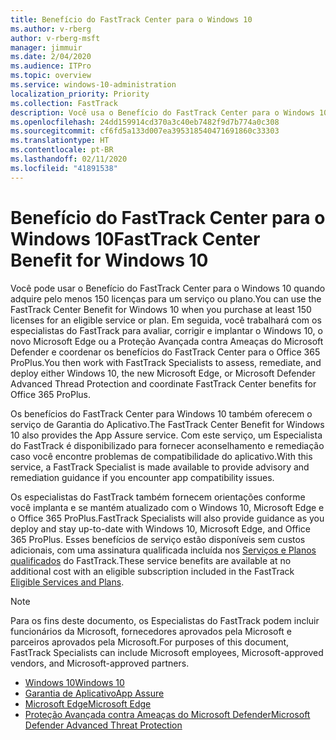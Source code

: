 ```yaml
---
title: Benefício do FastTrack Center para o Windows 10
ms.author: v-rberg
author: v-rberg-msft
manager: jimmuir
ms.date: 2/04/2020
ms.audience: ITPro
ms.topic: overview
ms.service: windows-10-administration
localization_priority: Priority
ms.collection: FastTrack
description: Você usa o Benefício do FastTrack Center para o Windows 10 quando adquire *pelo menos* 150 licenças para um serviço ou plano.
ms.openlocfilehash: 24dd159914cd370a3c40eb7482f9d7b774a0c308
ms.sourcegitcommit: cf6fd5a133d007ea395318540471691860c33303
ms.translationtype: HT
ms.contentlocale: pt-BR
ms.lasthandoff: 02/11/2020
ms.locfileid: "41891538"
---
```

# <a name="fasttrack-center-benefit-for-windows-10"></a><span data-ttu-id="b06ca-103">Benefício do FastTrack Center para o Windows 10</span><span class="sxs-lookup"><span data-stu-id="b06ca-103">FastTrack Center Benefit for Windows 10</span></span>

<span data-ttu-id="b06ca-104">Você pode usar o Benefício do FastTrack Center para o Windows 10 quando adquire pelo menos 150 licenças para um serviço ou plano.</span><span class="sxs-lookup"><span data-stu-id="b06ca-104">You can use the FastTrack Center Benefit for Windows 10 when you purchase at least 150 licenses for an eligible service or plan.</span></span> <span data-ttu-id="b06ca-105">Em seguida, você trabalhará com os especialistas do FastTrack para avaliar, corrigir e implantar o Windows 10, o novo Microsoft Edge ou a Proteção Avançada contra Ameaças do Microsoft Defender e coordenar os benefícios do FastTrack Center para o Office 365 ProPlus.</span><span class="sxs-lookup"><span data-stu-id="b06ca-105">You then work with FastTrack Specialists to assess, remediate, and deploy either Windows 10, the new Microsoft Edge, or Microsoft Defender Advanced Thread Protection and coordinate FastTrack Center benefits for Office 365 ProPlus.</span></span> 

<span data-ttu-id="b06ca-106">Os benefícios do FastTrack Center para Windows 10 também oferecem o serviço de Garantia do Aplicativo.</span><span class="sxs-lookup"><span data-stu-id="b06ca-106">The FastTrack Center Benefit for Windows 10 also provides the App Assure service.</span></span> <span data-ttu-id="b06ca-107">Com este serviço, um Especialista do FastTrack é disponibilizado para fornecer aconselhamento e remediação caso você encontre problemas de compatibilidade do aplicativo.</span><span class="sxs-lookup"><span data-stu-id="b06ca-107">With this service, a FastTrack Specialist is made available to provide advisory and remediation guidance if you encounter app compatibility issues.</span></span> 

<span data-ttu-id="b06ca-108">Os especialistas do FastTrack também fornecem orientações conforme você implanta e se mantém atualizado com o Windows 10, Microsoft Edge e o Office 365 ProPlus.</span><span class="sxs-lookup"><span data-stu-id="b06ca-108">FastTrack Specialists will also provide guidance as you deploy and stay up-to-date with Windows 10, Microsoft Edge, and Office 365 ProPlus.</span></span> <span data-ttu-id="b06ca-109">Esses benefícios de serviço estão disponíveis sem custos adicionais, com uma assinatura qualificada incluída nos [Serviços e Planos qualificados](M365-eligible-services-and-plans.md) do FastTrack.</span><span class="sxs-lookup"><span data-stu-id="b06ca-109">These service benefits are available at no additional cost with an eligible subscription included in the FastTrack [Eligible Services and Plans](M365-eligible-services-and-plans.md).</span></span>
  
> [!NOTE]
> <span data-ttu-id="b06ca-110">Para os fins deste documento, os Especialistas do FastTrack podem incluir funcionários da Microsoft, fornecedores aprovados pela Microsoft e parceiros aprovados pela Microsoft.</span><span class="sxs-lookup"><span data-stu-id="b06ca-110">For purposes of this document, FastTrack Specialists can include Microsoft employees, Microsoft-approved vendors, and Microsoft-approved partners.</span></span> 
    
- [<span data-ttu-id="b06ca-111">Windows 10</span><span class="sxs-lookup"><span data-stu-id="b06ca-111">Windows 10</span></span>](Win-10-windows-10.md)
- [<span data-ttu-id="b06ca-112">Garantia de Aplicativo</span><span class="sxs-lookup"><span data-stu-id="b06ca-112">App Assure</span></span>](Win-10-app-assure.md)
- [<span data-ttu-id="b06ca-113">Microsoft Edge</span><span class="sxs-lookup"><span data-stu-id="b06ca-113">Microsoft Edge</span></span>](Win-10-microsoft-edge.md)
- [<span data-ttu-id="b06ca-114">Proteção Avançada contra Ameaças do Microsoft Defender</span><span class="sxs-lookup"><span data-stu-id="b06ca-114">Microsoft Defender Advanced Threat Protection</span></span>](Win-10-microsoft-defender-atp.md)
  

  

 